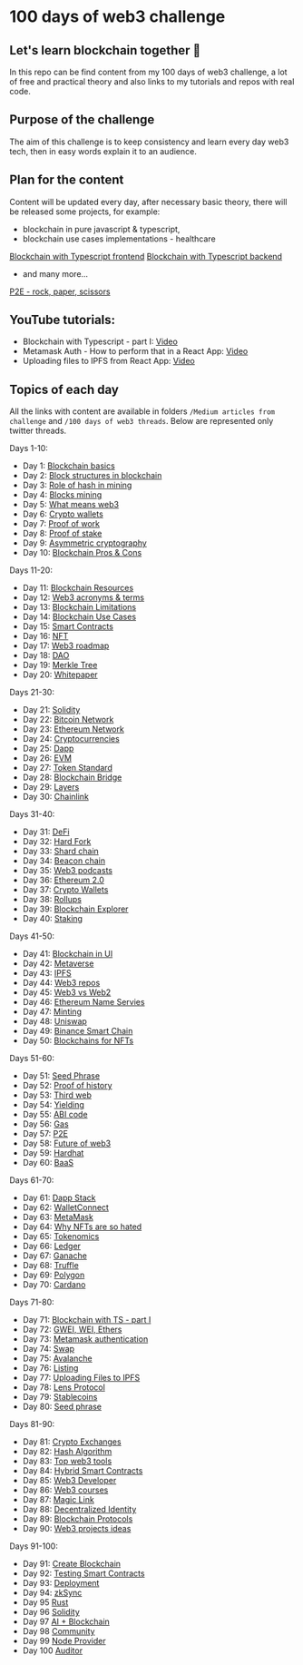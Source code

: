 # 100 days of web3 challenge

## Let's learn blockchain together 🚀

In this repo can be find content from my 100 days of web3 challenge, a lot of free and practical theory and also links to my tutorials and repos with real code.

## Purpose of the challenge

The aim of this challenge is to keep consistency and learn every day web3 tech, then in easy words explain it to an audience.

## Plan for the content

Content will be updated every day, after necessary basic theory, there will be released some projects, for example:

- blockchain in pure javascript & typescript,
- blockchain use cases implementations - healthcare

[Blockchain with Typescript frontend](https://github.com/Kacper-Hernacki/blockchain-typescript-frontend)
[Blockchain with Typescript backend](https://github.com/Kacper-Hernacki/blockchain-typescript-api)

- and many more...

[P2E - rock, paper, scissors](https://github.com/Kacper-Hernacki/p2e-rock-paper-scissors)

## YouTube tutorials:

- Blockchain with Typescript - part I: [Video](https://www.youtube.com/watch?v=sCe_ewIBnYQ&t=30s)
- Metamask Auth - How to perform that in a React App: [Video](https://www.youtube.com/watch?v=qCmGSIOKUsA)
- Uploading files to IPFS from React App: [Video](https://www.youtube.com/watch?v=wVgBN-OlNyA&t=42s)

## Topics of each day

All the links with content are available in folders `/Medium articles from challenge` and `/100 days of web3 threads`. Below are represented only twitter threads.

Days 1-10:

- Day 1: [Blockchain basics](https://twitter.com/kacperhernacki/status/1545029316022509569?s=21&t=tgYWlYmW-g-K8vHOnrvkoQ)
- Day 2: [Block structures in blockchain](https://twitter.com/kacperhernacki/status/1544299690052689921?s=21&t=tgYWlYmW-g-K8vHOnrvkoQ)
- Day 3: [Role of hash in mining](https://twitter.com/kacperhernacki/status/1544663304567721985?s=21&t=tgYWlYmW-g-K8vHOnrvkoQ)
- Day 4: [Blocks mining](https://twitter.com/kacperhernacki/status/1545444041344565249?s=21&t=tgYWlYmW-g-K8vHOnrvkoQ)
- Day 5: [What means web3](https://twitter.com/kacperhernacki/status/1545444002190790658?s=21&t=tgYWlYmW-g-K8vHOnrvkoQ)
- Day 6: [Crypto wallets](https://twitter.com/kacperhernacki/status/1545824577791696897?s=21&t=tgYWlYmW-g-K8vHOnrvkoQ)
- Day 7: [Proof of work](https://twitter.com/kacperhernacki/status/1546190722675752960?s=21&t=tgYWlYmW-g-K8vHOnrvkoQ)
- Day 8: [Proof of stake](https://twitter.com/kacperhernacki/status/1546468490747559936?s=21&t=tgYWlYmW-g-K8vHOnrvkoQ)
- Day 9: [Asymmetric cryptography](https://twitter.com/kacperhernacki/status/1546836626814509058?s=21&t=tgYWlYmW-g-K8vHOnrvkoQ)
- Day 10: [Blockchain Pros & Cons](https://twitter.com/KacperHernacki/status/1547196513201360899?s=20&t=QrKlUSURQjkcfsLMU6RolQ)

Days 11-20:

- Day 11: [Blockchain Resources](https://twitter.com/kacperhernacki/status/1547567208179462145?s=21&t=Jdbz6CZ7i2Ujt0Zfg8Qj2Q)
- Day 12: [Web3 acronyms & terms](https://twitter.com/KacperHernacki/status/1547921752755359745?s=20&t=hCLWLK7TP9ClKe24K-30hw)
- Day 13: [Blockchain Limitations](https://twitter.com/KacperHernacki/status/1548364165206589442?s=20&t=hCLWLK7TP9ClKe24K-30hw)
- Day 14: [Blockchain Use Cases](https://twitter.com/KacperHernacki/status/1548723003663466497?s=20&t=hCLWLK7TP9ClKe24K-30hw)
- Day 15: [Smart Contracts](https://twitter.com/KacperHernacki/status/1549014968653201409?s=20&t=hCLWLK7TP9ClKe24K-30hw)
- Day 16: [NFT](https://twitter.com/kacperhernacki/status/1549376704958849026?s=21&t=vidh8Vljr_s8KqstACmiJQ)
- Day 17: [Web3 roadmap](https://twitter.com/KacperHernacki/status/1549739028383236096?s=20&t=Fw6KaugsmohBqvuCDJ7aaw)
- Day 18: [DAO](https://twitter.com/KacperHernacki/status/1550101673829441536?s=20&t=Fw6KaugsmohBqvuCDJ7aaw)
- Day 19: [Merkle Tree](https://twitter.com/KacperHernacki/status/1550465539356729349?s=20&t=PhKf4yEnY7VqpV8NQGdhWA)
- Day 20: [Whitepaper](https://twitter.com/KacperHernacki/status/1550870227805667336?s=20&t=PhKf4yEnY7VqpV8NQGdhWA)

Days 21-30:

- Day 21: [Solidity](https://twitter.com/KacperHernacki/status/1551256725864562691?s=20&t=PhKf4yEnY7VqpV8NQGdhWA)
- Day 22: [Bitcoin Network](https://twitter.com/KacperHernacki/status/1551553958975610880?s=20&t=PhKf4yEnY7VqpV8NQGdhWA)
- Day 23: [Ethereum Network](https://twitter.com/KacperHernacki/status/1551936546839924742?s=20&t=PhKf4yEnY7VqpV8NQGdhWA)
- Day 24: [Cryptocurrencies](https://twitter.com/KacperHernacki/status/1552273802314371073?s=20&t=PhKf4yEnY7VqpV8NQGdhWA)
- Day 25: [Dapp](https://twitter.com/kacperhernacki/status/1552639809545551872?s=21&t=oCXyZvXJQ993DHo2V9a0Zg)
- Day 26: [EVM](https://twitter.com/kacperhernacki/status/1552993408746135557?s=21&t=oCXyZvXJQ993DHo2V9a0Zg)
- Day 27: [Token Standard](https://twitter.com/KacperHernacki/status/1553448364162789376?s=20&t=OkvB2bQnSXXgK7rhubxY6A)
- Day 28: [Blockchain Bridge](https://twitter.com/KacperHernacki/status/1553719675745337345?s=20&t=OkvB2bQnSXXgK7rhubxY6A)
- Day 29: [Layers](https://twitter.com/KacperHernacki/status/1554048552837562368?s=20&t=ep7yoFvxISg7bGhnezVy8g)
- Day 30: [Chainlink](https://twitter.com/KacperHernacki/status/1554452048564965376?s=20&t=ep7yoFvxISg7bGhnezVy8g)

Days 31-40:

- Day 31: [DeFi](https://twitter.com/KacperHernacki/status/1554803423450746880?s=20&t=HxNE5enR1kS8Gkqow0bhDA)
- Day 32: [Hard Fork](https://twitter.com/KacperHernacki/status/1555169301761507329?s=20&t=HxNE5enR1kS8Gkqow0bhDA)
- Day 33: [Shard chain](https://twitter.com/KacperHernacki/status/1555528796832501761?s=20&t=HxNE5enR1kS8Gkqow0bhDA)
- Day 34: [Beacon chain](https://twitter.com/KacperHernacki/status/1555861608756350976?s=20&t=HxNE5enR1kS8Gkqow0bhDA)
- Day 35: [Web3 podcasts](https://twitter.com/KacperHernacki/status/1556207457516535814?s=20&t=HxNE5enR1kS8Gkqow0bhDA)
- Day 36: [Ethereum 2.0](https://twitter.com/KacperHernacki/status/1556625088195198982?s=20&t=hUD3ymfKgaBZZoR_v-ubRw)
- Day 37: [Crypto Wallets](https://twitter.com/KacperHernacki/status/1556981787703885825?s=20&t=hUD3ymfKgaBZZoR_v-ubRw)
- Day 38: [Rollups](https://twitter.com/KacperHernacki/status/1557352021593841667?s=20&t=hUD3ymfKgaBZZoR_v-ubRw)
- Day 39: [Blockchain Explorer](https://twitter.com/KacperHernacki/status/1557709275925024771?s=20&t=hUD3ymfKgaBZZoR_v-ubRw)
- Day 40: [Staking](https://twitter.com/KacperHernacki/status/1558133279051730944?s=20&t=hUD3ymfKgaBZZoR_v-ubRw)

Days 41-50:

- Day 41: [Blockchain in UI](https://twitter.com/KacperHernacki/status/1559888867565752322?s=20&t=hUD3ymfKgaBZZoR_v-ubRw)
- Day 42: [Metaverse](https://twitter.com/KacperHernacki/status/1560264481195692032?s=20&t=hUD3ymfKgaBZZoR_v-ubRw)
- Day 43: [IPFS](https://twitter.com/KacperHernacki/status/1560626990880899072?s=20&t=hUD3ymfKgaBZZoR_v-ubRw)
- Day 44: [Web3 repos](https://twitter.com/KacperHernacki/status/1561621400753954817?s=20&t=hUD3ymfKgaBZZoR_v-ubRw)
- Day 45: [Web3 vs Web2](https://twitter.com/KacperHernacki/status/1562060216656662530?s=20&t=hUD3ymfKgaBZZoR_v-ubRw)
- Day 46: [Ethereum Name Servies](https://twitter.com/KacperHernacki/status/1562437864465797121?s=20&t=hUD3ymfKgaBZZoR_v-ubRw)
- Day 47: [Minting](https://twitter.com/KacperHernacki/status/1563869391502168064?s=20&t=hUD3ymfKgaBZZoR_v-ubRw)
- Day 48: [Uniswap](https://twitter.com/KacperHernacki/status/1564244074651127809?s=20&t=hUD3ymfKgaBZZoR_v-ubRw)
- Day 49: [Binance Smart Chain](https://twitter.com/KacperHernacki/status/1564600241332043777?s=20&t=AUvAMY-wwSEgYeFiyTcWFA)
- Day 50: [Blockchains for NFTs](https://twitter.com/KacperHernacki/status/1565320567581974533?s=20&t=AUvAMY-wwSEgYeFiyTcWFA)

Days 51-60:

- Day 51: [Seed Phrase](https://twitter.com/KacperHernacki/status/1566813719665020928?s=20&t=AUvAMY-wwSEgYeFiyTcWFA)
- Day 52: [Proof of history](https://twitter.com/KacperHernacki/status/1567135049337774086?s=20&t=Yh9uGBDJqo-z6CSUgAncjQ)
- Day 53: [Third web](https://twitter.com/KacperHernacki/status/1567501359963947008?s=20&t=Yh9uGBDJqo-z6CSUgAncjQ)
- Day 54: [Yielding](https://twitter.com/KacperHernacki/status/1567860048679895040?s=20&t=Yh9uGBDJqo-z6CSUgAncjQ)
- Day 55: [ABI code](https://twitter.com/KacperHernacki/status/1568212881988100097?s=20&t=Yh9uGBDJqo-z6CSUgAncjQ)
- Day 56: [Gas](https://twitter.com/KacperHernacki/status/1574387177483796480?s=20&t=Yh9uGBDJqo-z6CSUgAncjQ)
- Day 57: [P2E](https://twitter.com/KacperHernacki/status/1575106619045974016?s=20&t=Yh9uGBDJqo-z6CSUgAncjQ)
- Day 58: [Future of web3](https://twitter.com/KacperHernacki/status/1576917632242319361?s=20&t=Yh9uGBDJqo-z6CSUgAncjQ)
- Day 59: [Hardhat](https://twitter.com/KacperHernacki/status/1577350667496194068?s=20&t=Yh9uGBDJqo-z6CSUgAncjQ)
- Day 60: [BaaS](https://twitter.com/KacperHernacki/status/1579446323514052608?s=20&t=Yh9uGBDJqo-z6CSUgAncjQ)

Days 61-70:

- Day 61: [Dapp Stack](https://twitter.com/KacperHernacki/status/1580179193542819840?s=20&t=Yh9uGBDJqo-z6CSUgAncjQ)
- Day 62: [WalletConnect](https://twitter.com/KacperHernacki/status/1580536459970285569?s=20&t=Yh9uGBDJqo-z6CSUgAncjQ)
- Day 63: [MetaMask](https://twitter.com/KacperHernacki/status/1580908318419128320?s=20&t=Yh9uGBDJqo-z6CSUgAncjQ)
- Day 64: [Why NFTs are so hated](https://twitter.com/KacperHernacki/status/1583069790457196545?s=20&t=Yh9uGBDJqo-z6CSUgAncjQ)
- Day 65: [Tokenomics](https://twitter.com/KacperHernacki/status/1584523937144516608?s=20&t=Yh9uGBDJqo-z6CSUgAncjQ)
- Day 66: [Ledger](https://twitter.com/KacperHernacki/status/1585242312900501507?s=20&t=Yh9uGBDJqo-z6CSUgAncjQ)
- Day 67: [Ganache](https://twitter.com/KacperHernacki/status/1585666772052721665?s=20&t=Yh9uGBDJqo-z6CSUgAncjQ)
- Day 68: [Truffle](https://twitter.com/KacperHernacki/status/1586386516820905986?s=20&t=Yh9uGBDJqo-z6CSUgAncjQ)
- Day 69: [Polygon](https://twitter.com/KacperHernacki/status/1587052248324050944?s=20&t=yyqpfsxaclDJjdXbMYnjVw)
- Day 70: [Cardano](https://twitter.com/KacperHernacki/status/1587799682612449280?s=20&t=yyqpfsxaclDJjdXbMYnjVw)

Days 71-80:

- Day 71: [Blockchain with TS - part I](https://twitter.com/KacperHernacki/status/1589234241673777152?s=20&t=yyqpfsxaclDJjdXbMYnjVw)
- Day 72: [GWEI, WEI, Ethers](https://twitter.com/KacperHernacki/status/1589630094569771009?s=20&t=yyqpfsxaclDJjdXbMYnjVw)
- Day 73: [Metamask authentication](https://twitter.com/KacperHernacki/status/1590374687976357888?s=20&t=yyqpfsxaclDJjdXbMYnjVw)
- Day 74: [Swap](https://twitter.com/KacperHernacki/status/1590708541131608064?s=20&t=yyqpfsxaclDJjdXbMYnjVw)
- Day 75: [Avalanche](https://twitter.com/KacperHernacki/status/1592156371239436289?s=20&t=yyqpfsxaclDJjdXbMYnjVw)
- Day 76: [Listing](https://twitter.com/KacperHernacki/status/1592525101828050944?s=20&t=yyqpfsxaclDJjdXbMYnjVw)
- Day 77: [Uploading Files to IPFS](https://twitter.com/KacperHernacki/status/1595079610634760192?s=20&t=yyqpfsxaclDJjdXbMYnjVw)
- Day 78: [Lens Protocol](https://twitter.com/KacperHernacki/status/1595450591282663425?s=20&t=yyqpfsxaclDJjdXbMYnjVw)
- Day 79: [Stablecoins](https://twitter.com/KacperHernacki/status/1595814835417235459?s=20&t=xNj7taQm9yRiZ1ED_t6U8Q)
- Day 80: [Seed phrase](https://twitter.com/KacperHernacki/status/1596223512053657600/photo/1)

Days 81-90:

- Day 81: [Crypto Exchanges](https://twitter.com/KacperHernacki/status/1597261151913783296?s=20&t=xNj7taQm9yRiZ1ED_t6U8Q)
- Day 82: [Hash Algorithm](https://twitter.com/KacperHernacki/status/1597617440409628672?s=20&t=xNj7taQm9yRiZ1ED_t6U8Q)
- Day 83: [Top web3 tools](https://twitter.com/KacperHernacki/status/1599786757200879617?s=20&t=xNj7taQm9yRiZ1ED_t6U8Q)
- Day 84: [Hybrid Smart Contracts](https://twitter.com/KacperHernacki/status/1601240998901784579?s=20&t=xNj7taQm9yRiZ1ED_t6U8Q)
- Day 85: [Web3 Developer](https://twitter.com/KacperHernacki/status/1602296576101203971?s=20&t=xNj7taQm9yRiZ1ED_t6U8Q)
- Day 86: [Web3 courses](https://twitter.com/KacperHernacki/status/1602651620692615169?s=20&t=xNj7taQm9yRiZ1ED_t6U8Q)
- Day 87: [Magic Link](https://twitter.com/KacperHernacki/status/1603025181336797184?s=20&t=xNj7taQm9yRiZ1ED_t6U8Q)
- Day 88: [Decentralized Identity](https://twitter.com/KacperHernacki/status/1603388361313599494?s=20&t=xNj7taQm9yRiZ1ED_t6U8Q)
- Day 89: [Blockchain Protocols](https://twitter.com/KacperHernacki/status/1603706226956713985?s=20&t=xNj7taQm9yRiZ1ED_t6U8Q)
- Day 90: [Web3 projects ideas](https://twitter.com/KacperHernacki/status/1604830637910900739?s=20&t=xNj7taQm9yRiZ1ED_t6U8Q)

Days 91-100:

- Day 91: [Create Blockchain](https://twitter.com/KacperHernacki/status/1605201703925448704?s=20&t=xNj7taQm9yRiZ1ED_t6U8Q)
- Day 92: [Testing Smart Contracts](https://twitter.com/KacperHernacki/status/1605917252536176642?s=20&t=xNj7taQm9yRiZ1ED_t6U8Q)
- Day 93: [Deployment](https://twitter.com/KacperHernacki/status/1608078275842023426?s=20&t=xNj7taQm9yRiZ1ED_t6U8Q)
- Day 94: [zkSync](https://twitter.com/KacperHernacki/status/1609902704591261697?s=20&t=xNj7taQm9yRiZ1ED_t6U8Q)
- Day 95 [Rust](https://x.com/KacperHernacki/status/1613526819533193216?s=20)
- Day 96 [Solidity](https://x.com/KacperHernacki/status/1617857036112519169?s=20)
- Day 97 [AI + Blockchain](https://x.com/KacperHernacki/status/1618252801905414144?s=20)
- Day 98 [Community](https://x.com/KacperHernacki/status/1620061895331057666?s=20)
- Day 99 [Node Provider](https://x.com/KacperHernacki/status/1622588757638541313?s=20)
- Day 100 [Auditor](https://x.com/KacperHernacki/status/1622960607593918464?s=20)
